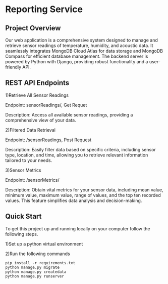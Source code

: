 # Reporting Service 
## Project Overview
Our web application is a comprehensive system designed to manage and retrieve sensor readings of temperature, humidity, and acoustic data. It seamlessly integrates MongoDB Cloud Atlas for data storage and MongoDB Compass for efficient database management. The backend server is powered by Python with Django, providing robust functionality and a user-friendly API.
## REST API Endpoints
1)Retrieve All Sensor Readings

Endpoint: sensorReadings/, Get Requet

Description: Access all available sensor readings, providing a comprehensive view of your data.

2)Filtered Data Retrieval

Endpoint: /sensorReadings, Post Request

Description: Easily filter data based on specific criteria, including sensor type, location, and time, allowing you to retrieve relevant information tailored to your needs.

3)Sensor Metrics

Endpoint: /sensorMetrics/

Description: Obtain vital metrics for your sensor data, including mean value, minimum value, maximum value, range of values, and the top ten recorded values. This feature simplifies data analysis and decision-making.

## Quick Start
To get this project up and running locally on your computer follow the following steps.

1)Set up a python virtual environment

2)Run the following commands
```
pip install -r requirements.txt
python manage.py migrate
python manage.py createdata
python manage.py runserver
```
